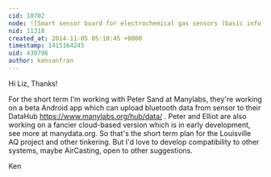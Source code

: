 ```yaml
---
cid: 10702
node: ![Smart sensor board for electrochemical gas sensors (basic info)](../notes/kensanfran/11-04-2014/smart-sensor-board-for-electrochemical-gas-sensors-basic-info)
nid: 11318
created_at: 2014-11-05 05:10:45 +0000
timestamp: 1415164245
uid: 430796
author: kensanfran
---
```


Hi Liz, Thanks! 

For the short term I'm working with Peter Sand at Manylabs, they're working on a beta Android app which can upload bluetooth data from sensor to their DataHub  https://www.manylabs.org/hub/data/ . Peter and Elliot are also working on a fancier cloud-based version which is in early development, see more at manydata.org. So that's the short term plan for the Louisville AQ project and other tinkering. But I'd love to develop compatibility to other systems, maybe AirCasting, open to other suggestions. 

Ken